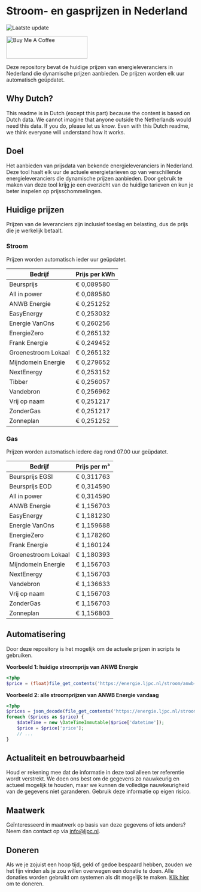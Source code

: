 # Stroom- en gasprijzen in Nederland

![Laatste update](https://img.shields.io/badge/laatste%20update-2025--10--13%2000%3A00%20CET-brightgreen)

<a href="https://www.buymeacoffee.com/Lars-" target="_blank"><img src="https://cdn.buymeacoffee.com/buttons/v2/default-orange.png" alt="Buy Me A Coffee" height="60" style="height: 60px !important;width: 217px !important;" ></a>

Deze repository bevat de huidige prijzen van energieleveranciers in Nederland die dynamische prijzen aanbieden. De prijzen worden elk uur automatisch geüpdatet.

## Why Dutch?

This readme is in Dutch (except this part) because the content is based on Dutch data. We cannot imagine that anyone outside the Netherlands would need this data. If you do, please let us know. Even with this Dutch readme, we think
everyone will understand how it works.

## Doel

Het aanbieden van prijsdata van bekende energieleveranciers in Nederland. Deze tool haalt elk uur de actuele energietarieven op van verschillende energieleveranciers die dynamische prijzen aanbieden. Door gebruik te maken van deze tool
krijg je een overzicht van de huidige tarieven en kun je beter inspelen op prijsschommelingen.

## Huidige prijzen

Prijzen van de leveranciers zijn inclusief toeslag en belasting, dus de prijs die je werkelijk betaalt.

### Stroom

Prijzen worden automatisch ieder uur geüpdatet.

 Bedrijf | Prijs per kWh 
---------|---------------
Beursprijs | € 0,089580
All in power | € 0,089580
ANWB Energie | € 0,251252
EasyEnergy | € 0,253032
Energie VanOns | € 0,260256
EnergieZero | € 0,265132
Frank Energie | € 0,249452
Groenestroom Lokaal | € 0,265132
Mijndomein Energie | € 0,279652
NextEnergy | € 0,253152
Tibber | € 0,256057
Vandebron | € 0,256962
Vrij op naam | € 0,251217
ZonderGas | € 0,251217
Zonneplan | € 0,251252


### Gas

Prijzen worden automatisch iedere dag rond 07.00 uur geüpdatet.

 Bedrijf | Prijs per m³ 
---------|--------------
Beursprijs EGSI | € 0,311763
Beursprijs EOD | € 0,314590
All in power | € 0,314590
ANWB Energie | € 1,156703
EasyEnergy | € 1,181230
Energie VanOns | € 1,159688
EnergieZero | € 1,178260
Frank Energie | € 1,160124
Groenestroom Lokaal | € 1,180393
Mijndomein Energie | € 1,156703
NextEnergy | € 1,156703
Vandebron | € 1,136633
Vrij op naam | € 1,156703
ZonderGas | € 1,156703
Zonneplan | € 1,156803


## Automatisering

Door deze repository is het mogelijk om de actuele prijzen in scripts te gebruiken.

**Voorbeeld 1: huidige stroomprijs van ANWB Energie**

```php
<?php
$price = (float)file_get_contents('https://energie.ljpc.nl/stroom/anwb-energie-nu.txt');

```

**Voorbeeld 2: alle stroomprijzen van ANWB Energie vandaag**

```php
<?php
$prices = json_decode(file_get_contents('https://energie.ljpc.nl/stroom/all-in-power-vandaag.json'),true);
foreach ($prices as $price) {
    $dateTime = new \DateTimeImmutable($price['datetime']);
    $price = $price['price'];
    // ...
}
```

## Actualiteit en betrouwbaarheid

Houd er rekening mee dat de informatie in deze tool alleen ter referentie wordt verstrekt. We doen ons best om de gegevens zo nauwkeurig en actueel mogelijk te houden, maar we kunnen de volledige nauwkeurigheid van de gegevens niet
garanderen. Gebruik deze informatie op eigen risico.

## Maatwerk

Geïnteresseerd in maatwerk op basis van deze gegevens of iets anders? Neem dan contact op
via [info@ljpc.nl](mailto:info@ljpc.nl?subject=Energie%20prijzen).

## Doneren

Als we je zojuist een hoop tijd, geld of gedoe bespaard hebben, zouden we het fijn vinden als je zou willen overwegen een
donatie te doen. Alle donaties worden gebruikt om systemen als dit mogelijk te
maken. [Klik hier](https://www.buymeacoffee.com/Lars-) om te doneren.

